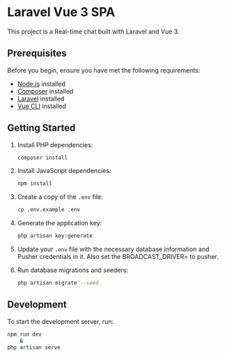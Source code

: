 # Laravel Vue 3 SPA

This project is a Real-time chat built with Laravel and Vue 3.

## Prerequisites

Before you begin, ensure you have met the following requirements:

- [Node.js](https://nodejs.org/) installed
- [Composer](https://getcomposer.org/) installed
- [Laravel](https://laravel.com/) installed
- [Vue CLI](https://cli.vuejs.org/) installed

## Getting Started

1. Install PHP dependencies:

    ```bash
    composer install
    ```

2. Install JavaScript dependencies:

    ```bash
    npm install
    ```

3. Create a copy of the `.env` file:

    ```bash
    cp .env.example .env
    ```

4. Generate the application key:

    ```bash
    php artisan key:generate
    ```

5. Update your `.env` file with the necessary database information and Pusher credentials in it. Also set the BROADCAST_DRIVER= to pusher.

6. Run database migrations and seeders:

    ```bash
    php artisan migrate --seed
    ```

## Development

To start the development server, run:

```bash
npm run dev
    &
php artisan serve
